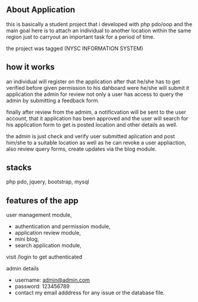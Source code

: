
## About Application
this is basically a student project that i developed with php pdo/oop and the main goal here is to attach an individual to another location within the same region just to carryout an important task for a period of time.

the project was tagged (NYSC INFORMATION SYSTEM)

## how it works

an individual will register on the application after that he/she has to get verified before given permission to his dahboard were he/she will submit it application the admin for review not only a user has access to query the admin by submitting a feedback form.

finally after review from the admim, a notificvation will be sent to the user account, that it application has been approved and the user will search for his application form to get is posted location and other details as well.

the admin is just check and verify user submitted aplication and post him/she to a suitable location as well as he can revoke a user appliaction, also review query forms, create updates via the blog module.

## stacks
php pdo, jquery, bootstrap, mysql

## features of the app

user management module, 
- authentication and permission module, 
- application review module, 
- mini blog, 
- search application module, 

visit /login to get authenticated

admin details
- username: admin@admin.com
 - password: 123456789
 - contact my email adddress for any issue or the database file.
